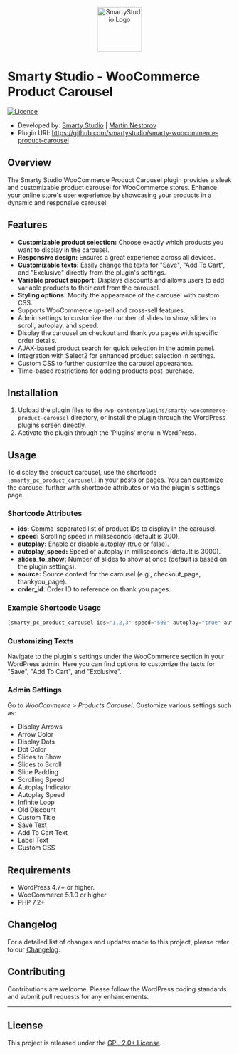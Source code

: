 <p align="center"><a href="https://smartystudio.net" target="_blank"><img src="https://smartystudio.net/wp-content/uploads/2023/06/smarty-green-logo-small.png" width="100" alt="SmartyStudio Logo"></a></p>

# Smarty Studio - WooCommerce Product Carousel

[![Licence](https://img.shields.io/badge/LICENSE-GPL2.0+-blue)](./LICENSE)

- Developed by: [Smarty Studio](https://smartystudio.net) | [Martin Nestorov](https://github.com/mnestorov)
- Plugin URI: https://github.com/smartystudio/smarty-woocommerce-product-carousel

## Overview

The Smarty Studio WooCommerce Product Carousel plugin provides a sleek and customizable product carousel for WooCommerce stores. Enhance your online store's user experience by showcasing your products in a dynamic and responsive carousel.

## Features

- **Customizable product selection:** Choose exactly which products you want to display in the carousel.
- **Responsive design:** Ensures a great experience across all devices.
- **Customizable texts:** Easily change the texts for "Save", "Add To Cart", and "Exclusive" directly from the plugin's settings.
- **Variable product support:** Displays discounts and allows users to add variable products to their cart from the carousel.
- **Styling options:** Modify the appearance of the carousel with custom CSS.
- Supports WooCommerce up-sell and cross-sell features.
- Admin settings to customize the number of slides to show, slides to scroll, autoplay, and speed.
- Display the carousel on checkout and thank you pages with specific order details.
- AJAX-based product search for quick selection in the admin panel.
- Integration with Select2 for enhanced product selection in settings.
- Custom CSS to further customize the carousel appearance.
- Time-based restrictions for adding products post-purchase.

## Installation

1. Upload the plugin files to the `/wp-content/plugins/smarty-woocommerce-product-carousel` directory, or install the plugin through the WordPress plugins screen directly.
2. Activate the plugin through the 'Plugins' menu in WordPress.

## Usage

To display the product carousel, use the shortcode `[smarty_pc_product_carousel]` in your posts or pages. You can customize the carousel further with shortcode attributes or via the plugin's settings page.

### Shortcode Attributes

- **ids:** Comma-separated list of product IDs to display in the carousel.
- **speed:** Scrolling speed in milliseconds (default is 300).
- **autoplay:** Enable or disable autoplay (true or false).
- **autoplay_speed:** Speed of autoplay in milliseconds (default is 3000).
- **slides_to_show:** Number of slides to show at once (default is based on the plugin settings).
- **source:** Source context for the carousel (e.g., checkout_page, thankyou_page).
- **order_id:** Order ID to reference on thank you pages.

### Example Shortcode Usage

```php
[smarty_pc_product_carousel ids="1,2,3" speed="500" autoplay="true" autoplay_speed="3000" slides_to_show="1"]
```

### Customizing Texts

Navigate to the plugin's settings under the WooCommerce section in your WordPress admin. Here you can find options to customize the texts for "Save", "Add To Cart", and "Exclusive".

### Admin Settings

Go to _WooCommerce > Products Carousel_. Customize various settings such as:

- Display Arrows
- Arrow Color
- Display Dots
- Dot Color
- Slides to Show
- Slides to Scroll
- Slide Padding
- Scrolling Speed
- Autoplay Indicator
- Autoplay Speed
- Infinite Loop
- Old Discount
- Custom Title
- Save Text
- Add To Cart Text
- Label Text
- Custom CSS

## Requirements

- WordPress 4.7+ or higher.
- WooCommerce 5.1.0 or higher.
- PHP 7.2+

## Changelog

For a detailed list of changes and updates made to this project, please refer to our [Changelog](./CHANGELOG.md).

## Contributing

Contributions are welcome. Please follow the WordPress coding standards and submit pull requests for any enhancements.

---

## License

This project is released under the [GPL-2.0+ License](http://www.gnu.org/licenses/gpl-2.0.txt).
